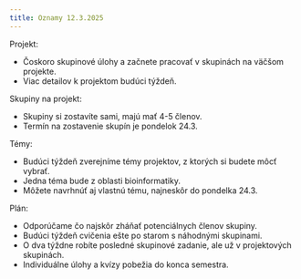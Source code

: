 ```yaml
---
title: Oznamy 12.3.2025
---
```


Projekt:

* Čoskoro skupinové úlohy a začnete pracovať v skupinách na väčšom projekte.
* Viac detailov k projektom budúci týždeň.

Skupiny na projekt:

* Skupiny si zostavíte sami, majú mať 4-5 členov.
* Termín na zostavenie skupín je pondelok 24.3.

Témy:

* Budúci týždeň zverejníme témy projektov, z ktorých si budete môcť vybrať.
* Jedna téma bude z oblasti bioinformatiky.
* Môžete navrhnúť aj vlastnú tému, najneskôr do pondelka 24.3.

Plán:

* Odporúčame čo najskôr zháňať potenciálnych členov skupiny.
* Budúci týždeň cvičenia ešte po starom s náhodnými skupinami.
* O dva týždne robíte posledné skupinové zadanie, ale už v projektových skupinách.
* Individuálne úlohy a kvízy pobežia do konca semestra.